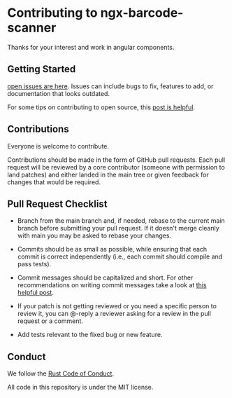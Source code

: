 # Contributing to ngx-barcode-scanner

Thanks for your interest and work in angular components.

## Getting Started

[open issues are here](https://github.com/eisberg-labs/ngx-barcode-scanner/issues). Issues can include bugs to fix, features to add, or documentation that looks outdated.

For some tips on contributing to open source, this [post is helpful](https://smartbear.com/blog/14-ways-to-contribute-to-open-source-without-being/).

## Contributions

Everyone is welcome to contribute.

Contributions should be made in the form of GitHub pull requests. Each pull request will
be reviewed by a core contributor (someone with permission to land patches) and either landed in the
main tree or given feedback for changes that would be required.

## Pull Request Checklist

- Branch from the main branch and, if needed, rebase to the current main
  branch before submitting your pull request. If it doesn't merge cleanly with
  main you may be asked to rebase your changes.

- Commits should be as small as possible, while ensuring that each commit is
  correct independently (i.e., each commit should compile and pass tests).

- Commit messages should be capitalized and short. For other
  recommendations on  writing commit messages take a look
  at [this helpful post](https://cbea.ms/git-commit/).

- If your patch is not getting reviewed or you need a specific person to review
  it, you can @-reply a reviewer asking for a review in the pull request or a
  comment.

- Add tests relevant to the fixed bug or new feature.

## Conduct

We follow the [Rust Code of Conduct](http://www.rust-lang.org/conduct.html).

All code in this repository is under the MIT license.
